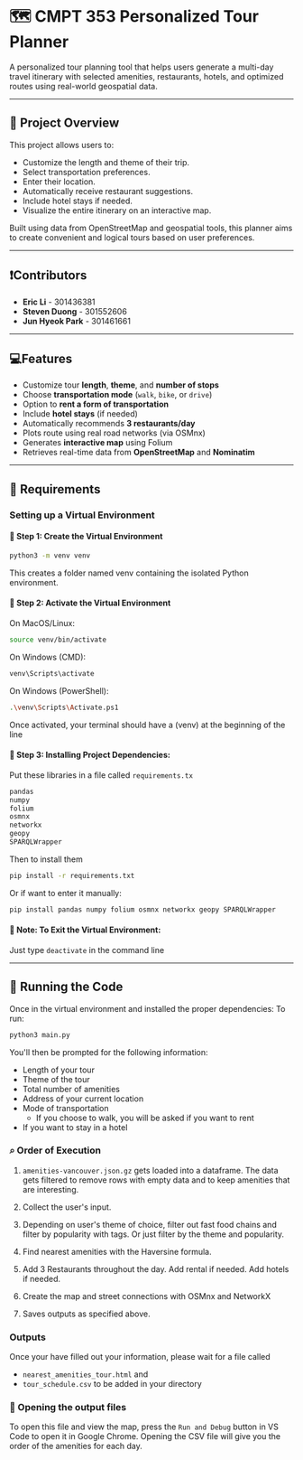 # 🗺️ CMPT 353 Personalized Tour Planner

A personalized tour planning tool that helps users generate a multi-day travel itinerary with selected amenities, restaurants, hotels, and optimized routes using real-world geospatial data.

---

## 📖 Project Overview

This project allows users to:
- Customize the length and theme of their trip.
- Select transportation preferences.
- Enter their location.
- Automatically receive restaurant suggestions.
- Include hotel stays if needed.
- Visualize the entire itinerary on an interactive map.

Built using data from OpenStreetMap and geospatial tools, this planner aims to create convenient and logical tours based on user preferences.

---

## ❗Contributors
- **Eric Li** - 301436381  
- **Steven Duong** - 301552606
- **Jun Hyeok Park** - 301461661

---

## 💻Features
- Customize tour **length**, **theme**, and **number of stops**
- Choose **transportation mode** (`walk`, `bike`, or `drive`)
- Option to **rent a form of transportation**
- Include **hotel stays** (if needed)
- Automatically recommends **3 restaurants/day**
- Plots route using real road networks (via OSMnx)
- Generates **interactive map** using Folium
- Retrieves real-time data from **OpenStreetMap** and **Nominatim**

---

## 🔧 Requirements
### Setting up a Virtual Environment
#### 🔹 Step 1: Create the Virtual Environment
```bash
python3 -m venv venv
```
This creates a folder named venv containing the isolated Python environment.

#### 🔹 Step 2: Activate the Virtual Environment
On MacOS/Linux:
```bash
source venv/bin/activate
```
On Windows (CMD):
```bash
venv\Scripts\activate
```
On Windows (PowerShell):
```bash
.\venv\Scripts\Activate.ps1
```
Once activated, your terminal should have a (venv) at the beginning of the line

#### 🔹 Step 3: Installing Project Dependencies:
Put these libraries in a file called `requirements.tx`
```bash
pandas
numpy
folium
osmnx
networkx
geopy
SPARQLWrapper
```
Then to install them
```bash
pip install -r requirements.txt
```
Or if want to enter it manually:
```bash
pip install pandas numpy folium osmnx networkx geopy SPARQLWrapper
```

#### 🔹 Note: To Exit the Virtual Environment:
Just type `deactivate` in the command line

---

## 💨 Running the Code
Once in the virtual environment and installed the proper dependencies:
To run:
```bash
python3 main.py
```
You'll then be prompted for the following information:
- Length of your tour
- Theme of the tour
- Total number of amenities
- Address of your current location
- Mode of transportation
  - If you choose to walk, you will be asked if you want to rent
- If you want to stay in a hotel

### ⌕ Order of Execution

1. `amenities-vancouver.json.gz` gets loaded into a dataframe. The data gets filtered to remove rows with empty data and to keep amenities that are interesting.

2. Collect the user's input.

3. Depending on user's theme of choice, filter out fast food chains and filter by popularity with tags. Or just filter by the theme and popularity.

4. Find nearest amenities with the Haversine formula.

5. Add 3 Restaurants throughout the day. Add rental if needed. Add hotels if needed.

6. Create the map and street connections with OSMnx and NetworkX

7. Saves outputs as specified above. 

### Outputs
Once your have filled out your information, please wait for a file called
- `nearest_amenities_tour.html` and
- `tour_schedule.csv`
to be added in your directory

### 📍 Opening the output files
To open this file and view the map, press the `Run and Debug` button in VS Code to open it in Google Chrome.
Opening the CSV file will give you the order of the amenities for each day.
